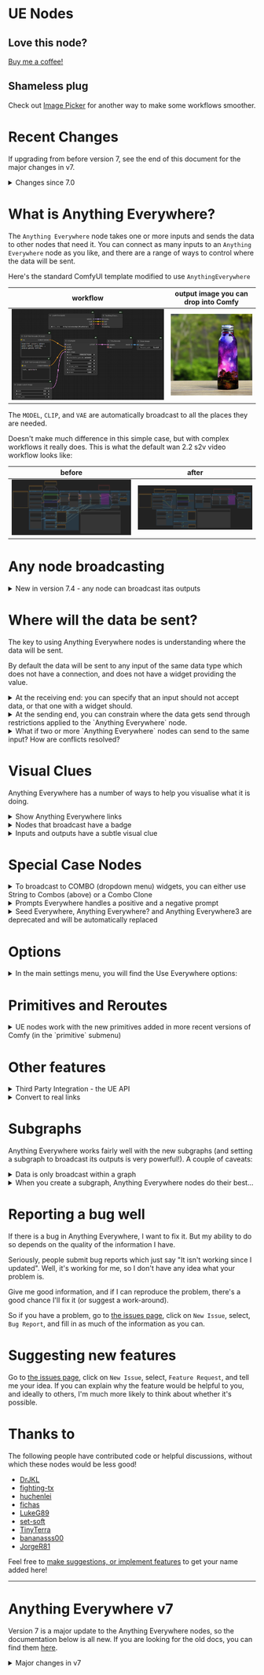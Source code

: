 # UE Nodes

## Love this node? 

[Buy me a coffee!](https://www.buymeacoffee.com/chrisgoringe)

## Shameless plug

Check out [Image Picker](https://github.com/chrisgoringe/cg-image-filter) for another way to make some workflows smoother.

# Recent Changes

If upgrading from before version 7, see the end of this document for the major changes in v7.

<details>
<summary>Changes since 7.0</summary>

## 7.5

- Added per-output granularity to any-node broadcasting

## 7.4

- Added broadcasting from [any node](#any-node-broadcasting)
- Added negative regex option

## 7.3

Bugfixes: 
[361](https://github.com/chrisgoringe/cg-use-everywhere/issues/361), 
[379](https://github.com/chrisgoringe/cg-use-everywhere/issues/379), 
[381](https://github.com/chrisgoringe/cg-use-everywhere/issues/381)

## 7.2.1 and 7.2.2

Bugfixes: 
[383](https://github.com/chrisgoringe/cg-use-everywhere/issues/383), 
[384](https://github.com/chrisgoringe/cg-use-everywhere/issues/384), 
[388](https://github.com/chrisgoringe/cg-use-everywhere/issues/388)

## 7.2

- Added support for [Combo inputs](#combo-clone) via the `Combo Clone` helper node
- Fixed a number of issues related to subgraphs
- Improved handling of disconnect
- Added new options for handling multiple inputs of same type
- Added internationalisation options

## 7.1

- Allowed individual inputs to block UE connections
- Added support for multiple inputs of the same type
- Fixed a number of minor subgraph issues
- Fixed a serious bug with UE on Safari [details](https://github.com/chrisgoringe/cg-use-everywhere/issues/359)

</details>

# What is Anything Everywhere?

The `Anything Everywhere` node takes one or more inputs and sends the data to other nodes that need it. 
You can connect as many inputs to an `Anything Everywhere` node as you like, and there are a range of ways
to control where the data will be sent.

Here's the standard ComfyUI template modified to use `AnythingEverywhere`

|workflow|output image you can drop into Comfy|
|-|-|
|![simple](docs/simple-example.png)|![simple](docs/simple-example-image.png)|

The `MODEL`, `CLIP`, and `VAE` are automatically broadcast to all the places they are needed.

Doesn't make much difference in this simple case, but with complex workflows it really does.
This is what the default wan 2.2 s2v video workflow looks like:

|before|after|
|-|-|
|![before](docs/before.png)|![after](docs/after.png)|

# Any node broadcasting

<details>
<summary>New in version 7.4 - any node can broadcast itas outputs</summary>

As of version `7.4`, any node can be set to broadcast with `Add UE broadcasting` in the right-click menu. I find this really helpful for subgraphs especially.

When broadcasting, the node acts like all its outputs were connected to a single UE node, so

|This...|...does the same as this|
|-|-|
|![with](docs/broadcaston.png)|![without](docs/broadcastoff.png)|

From `7.5`, the outputs that will broadcast can also be set (like inputs):

![output_set](docs/output_set.png)

</details>

# Where will the data be sent?

The key to using Anything Everywhere nodes is understanding where the data will be sent.

By default the data will be sent to any input of the same data type which does not have a connection, 
and does not have a widget providing the value.

<details>
<summary>
At the receiving end: you can specify that an input should not accept data, or that one with a widget should.
</summary>

In the `UE Connectable Inputs` menu (right-click on a node): 
the green bar indicates an input is connectable. The `Reject UE links` option can be used to make this node completely reject UE links, regardless of other settings.

![uec](docs/connectable.png)
</details>

<details>
<summary>
At the sending end, you can constrain where the data gets send through  restrictions applied to the `Anything Everywhere` node. 
</summary>

Restrictions can be accessed by double-clicking the body of the node, or through the right-click menu.

![restrictions](docs/restrictions.png)

The first three entries are [regex](https://regex101.com/) patterns. 
The node will only send data to another node if the regex matches the receiving node title, the name of the input, or the name of a group the receiving node is in, respectively. Check the 'invert' checkbox to invert the regex (send only to things which _don't_ match).

The Group and Colour restrictions will constrain the node to only send to nodes in (or not in) the same group, and of the same (or different) colour.

If you select multiple restrictions, all must be satisfied for the node to send.

If any restrictions are applied, the `Anything Everywhere` node gets a green circle in the top left hand corner, and a tooltip if you hover the mouse over it (as long as Show Links is not set to None).

`Repeated Types` determines behaviour when more than one input of the same type is connected to an `Anything Everywhere` node.
In this case an additional constraint is used to disambiguate which inputs match 
by comparing the name of the input slot on the `Anything Everywhere` node with 
either the name of the input slot on the target node, or the name of the target node.
The `match start` and `match end` options require that the input names match from the start (or end) for the full length of the shorter: 
so you can match `seed` to `seed` or `noise_seed` by naming the `Anything Everywhere` input `seed` and selecting `Match end of input names`.

You can rename input slots by right-clicking on the input dot - but you can't rename widget inputs - this is a limitation imposed by ComfyUI ([discussion](https://github.com/Comfy-Org/ComfyUI_frontend/issues/3654)). The work-around is to rename the target node (or use multiple `Anything Everywhere` nodes with other constraints, especially color matching).

`String to Combos` (default `no`) can be used to allow a `STRING` input to be sent to a `COMBO` widget. Since there may be a lot of combo widgets, this should be used with care - you will almost certainly want to use other restrictions (such as an `input regex`, or the `Repeated Types` constraint with multiple strings (eg `sampler_name` and `scheduler`)). *No validation takes place* to ensure that the string sent is one of the combo options!

You are probably better off using the `Combo Clone` [helper node](#special-case-nodes)

</details>

<details>
<summary>
What if two or more `Anything Everywhere` nodes can send to the same input? How are conflicts resolved?
</summary>

Each node has an automatically calculated priority - in general the more restrictive the node, the higher the priority.
You can see this prority in the restrictions dialog, and you can choose to replace the automatically calculated value if you wish.

If two more more `Anything Everywhere` nodes match the same input, the higher priority node is used. If there is a tie, _no connection is made_.
When there is a tie, if you right-click on the canvas you will find an option to show which nodes are the problem.

</details>

# Visual Clues

Anything Everywhere has a number of ways to help you visualise what it is doing.

<details>
<summary>Show Anything Everywhere links</summary>

If you want to see the UE links, you can turn them on and off by right-clicking on the canvas. For finer control, the main settings menu has options to show links when the mouse moves over the node at either end, or when one of those nodes is selected.

The links can be animated to distinguish them from normal links - this animation can take the form of moving dots, a pulsing glow, or both. This may impact performance in some cases - note that the pulse animation requires less processing than the moving dots. Control this in the main settings menu. 

Animation takes quite a lot of processing, so don't use it unless you really need to. By default the animations turn off when the workflow is running to minimise impact on CPU/GPU - you can change this in the settings too.
</details>

<details>
<summary>Nodes that broadcast have a badge</summary>

Any node that is capable of broadcasting data (a UE node, or another node to which broadcasting has been added) is marked with a circle in the top left hand corner.

If the circle is green, the node has no additional restrictions on where data will be sent; 
if it is red, it has one or more restrictions (which you can see by hovering your mouse over it, or by editing restrictions 
with the option on the right click menu, or by double clicking the node).

If the node is actually sending data, the circle (red or green) is bold; if the node is capable of sending but is not actually making
and connections, it is muted.

![redgreen](docs/redgreen.png)
</details>

<details>
<summary>Inputs and outputs have a subtle visual clue</summary>

The state of inputs is also represented visually: a black ring and a glow on the input dot indicates it is connectable. 
In the image below, `positive` has been set to not accept UE inputs, `steps` has been set to accept them, and `model` has a UE connection.

![uec](docs/connectable2.png)

If a widget is getting data from a UE connection, it is grayed out, like `steps` below:

![uec](docs/connectable3.png)

Similarly, if a node has had broadcasting added to it, the outputs that can broadcast are shown: 
here `merged` can broadcast, but isn't, `x` can broadcast and is, and `y` is set to not broadcast.

![outputs](docs/outputs.png)

</details>

# Special Case Nodes

<details>
<summary>To broadcast to COMBO (dropdown menu) widgets, you can either use String to Combos (above) or a Combo Clone</summary>

For each Combo type you want to use, add a Combo Clone node. Here we want to be able to broadcast `sampler_name` and `scheduler`.

![CC1](docs/ComboClone1.png)

Connect the `Combo Clone` output to a widget you want it to replicate. The `Combo Clone` copies the options from that widget, and the widget name.

![CC2](docs/ComboClone2.png)

Disconnect the `Combo Clone` and  connect it to an `Anything Everywhere` node. The name copying means you can connect multiple Combos to a single `Anything Everywhere` node.

![CC3](docs/ComboClone3.png)

It can now broadcast to any node with the same input type (but remember you will have to mark the Combo widget as UE Connectable, since widgets are not connectable by default). 

</details>

<details>
<summary>Prompts Everywhere handles a positive and a negative prompt</summary>


Prompt Everywhere has two inputs. They will be sent with regex matching rules designed to match `prompt` or `positive`, and `neg`, respectively.

The actual regexes used are `(_|\\b)pos(itive|_|\\b)|^prompt|正面` and `(_|\\b)neg(ative|_|\\b)|负面`

|strings|conditionings|
|-|-|
|![pe](docs/PE.png)|![pe](docs/conditioning.png)

</details>


<details>
<summary>Seed Everywhere, Anything Everywhere? and Anything Everywhere3 are deprecated and will be automatically replaced</summary>

The `Seed Everywhere` node will be replaced with a primitive int, set to broadcast, with an input regex restriction that matches the localised name of the `seed` input on the base `KSampler` node - `seed` or `随机种` being the most common.

The `Anything Everywhere?` node will be replaced with an `Anything Everywhere` node with restrictions.

The `Anything Everywhere3` node will be replaced with an `Anything Everywhere` node with multiple inputs and any appropriate restrictions.

These replacements should not break any workflows. If they do... sorry.

</details>


# Options

<details>
<summary>
In the main settings menu, you will find the Use Everywhere options:
</summary>

![options](docs/options.png)

The top set, `Graphics`, modify the visual appearance only. 

The bottom set, `Options`, modify behaviour:

- When connecting, use the output slot's name as the input name. When a new connection is made to a UE node, the default is to name the input with the type. Select this option to use the output name of the node the link is from.
- Block workflow validation. This prevents other nodes from complaining about the lack of connections, or creating them. If you turn this off, there may be unexpected consequences.
- Logging. Increase the logging level if you are asked to help debug.
- Connect to bypassed nodes. When off, Use Everywhere will not connect to a bypassed node, and will attempt to work out whether an input is connected when upstream nodes are bypassed. I recommend turning this on.

</details>

# Primitives and Reroutes

<details>
<summary>
UE nodes work with the new primitives added in more recent versions of Comfy (in the `primitive` submenu)
</summary>

![primitives](docs/primitives.png)

UE nodes do not work with the old-style `Primitive` nodes (which automatically determined what data type they needed to be),
nor do they work with reroute nodes.

In both cases that is dues to some issues that are deep within ComfyUI, related to the way that these nodes work out 
the data type they represent, which makes it next to impossible for UE to correctly intereact with them.

</details>

# Other features

<details>
<summary>
Third Party Integration - the UE API
</summary>

At the suggestion of [@fighting-tx](https://github.com/fighting-tx), 
I've added a method that third party nodes can use if they want to see the prompt as generated by UE. 
It's attached to the `app` object, so you can check if it is present and use it something like this:

```js
var prompt
if (app.ue_modified_prompt) {
  prompt = await app.ue_modified_prompt()
} else {
  prompt = await original_graphToPrompt.apply(app)
}
```

Other methods could be exposed if there is interest - raise an issue if you'd like to see something. 
</details>

<details>
<summary>
Convert to real links
</summary>

If you want to share a workflow without Anything Everywhere nodes being required, or to save an API version of a workflow, you can replace the virtual links created by Anything Everywhere nodes with real links (and remove the UE nodes).

This can be done for a single node by right-clicking on it and selecting `Convert to real links`, or for all UE nodes in a graph or subgraph by right-clicking the background and selecting `Convert all UEs to real links`.

</details>

# Subgraphs

Anything Everywhere works fairly well with the new subgraphs (and setting a subgraph to broadcast its outputs is very powerful!). 
A couple of caveats:

<details>
<summary>Data is only broadcast within a graph</summary>

Anything Everywhere will not make links from nodes in one graph into a different graph. So you cannot broadcast data into a subgraph, nor can you broadcast it out.

This is a deliberate design decision, reflecting the fundamental principle of subgraphs - that they are self contained. 
Data can only go in or out of a subgraph through its input and output panels. 
This sort of data isolation is a very good thing in terms of maintaining a workflow, and by working consistently with the expectated
behaviour of subgraphs it is far less like that future changes in the front end will break Anything Everywhere.

This is not open for discussion. There are plenty of better ways to achieve the same end.

An Anything Everywhere node in your main graph can send to the input of a subgraph node; 
you can also connect as Anything Everywhere node to one of the inputs inside a subgraph.

You can connect an output of the subgraph node to an Anything Everywhere node (or set the subgraph node to broadcast), 
and you can broadcast from within the subgraph to the output panel of the subgraph.

</details>

<details>

<summary>When you create a subgraph, Anything Everywhere nodes do their best...</summary>

There are three nodes involved in every UE link: 
- Source (the link sending the data), 
- Control (the UE node connected to the source), 
- Target (the node that is receiving the data as an input)

This is how those cases are treated:

|Support|Source|Control|Target||
|-|-|-|-|-|
|Yes|Graph|Graph|Graph|Nothing changes|
|Yes|Graph|Graph|Subgraph|The subgraph will have inputs for the data; in the subgraph the input panel is connected to the Target with a real link|
|No|Graph|Subgraph|Graph|Not supported|
|No*|Graph|Subgraph|Subgraph|Not supported|
|Yes|Subgraph|Graph|Graph|The subgraph will be connected to the Control|
|No|Subgraph|Graph|Subgraph|Not supported|
|Yes|Subgraph|Subgraph|Graph|The Source will be connected to the Control *and* the output panel in the subgraph, the output will be connected to the Target with a real link|
|Yes|Subgraph|Subgraph|Subgraph|All nodes will be connected in the subgraph as they were in the graph|

No* indicates a case that does not work, but might get implemented.

No indicates a case I'm unlikely ever to support

</details>

# Reporting a bug well

If there is a bug in Anything Everywhere, I want to fix it. 
But my ability to do so depends on the quality of the information I have.

Seriously, people submit bug reports which just say "It isn't working since I updated". 
Well, it's working for me, so I don't have any idea what your problem is.

Give me good information, and if I can reproduce the problem, there's a good chance I'll fix it (or suggest a work-around).

So if you have a problem, go to [the issues page](https://github.com/chrisgoringe/cg-use-everywhere/issues), 
click on `New Issue`, select, `Bug Report`, and fill in as much of the information as you can.

# Suggesting new features

Go to [the issues page](https://github.com/chrisgoringe/cg-use-everywhere/issues), 
click on `New Issue`, select, `Feature Request`, and tell me your idea. 
If you can explain why the feature would be helpful to you, and ideally to others, I'm 
much more likely to think about whether it's possible.

# Thanks to 

The following people have contributed code or helpful discussions, without which these nodes would be less good!

- [DrJKL](https://github.com/DrJKL)
- [fighting-tx](https://github.com/fighting-tx)
- [huchenlei](https://github.com/huchenlei)
- [fichas](https://github.com/fichas)
- [LukeG89](https://github.com/LukeG89)
- [set-soft](https://github.com/set-soft)
- [TinyTerra](https://github.com/TinyTerra)
- [bananasss00](https://github.com/bananasss00)
- [JorgeR81](https://github.com/JorgeR81)

Feel free to [make suggestions, or implement features](https://github.com/chrisgoringe/cg-use-everywhere/issues) to get your name added here!

---

# Anything Everywhere v7

Version 7 is a major update to the Anything Everywhere nodes, so the documentation below is all new. If you are looking for the old docs, you can find them [here](https://github.com/chrisgoringe/cg-use-everywhere/README-old).

<details>
<summary>Major changes in v7</summary>

If you used Anything Everywhere prior to v7, the major improvements are:

- The `Anything Everywhere3` and `Anything Everywhere?` nodes are deprecated, as their features are now part of the standard `Anything Everywhere` node.
- `Anything Everywhere` nodes now have dynamic inputs, so you can plug as many different things into them as you like.
- All the restrictions on what nodes data will be sent to are now in a restrictions editor, that can be accessed through the right click menu of the node, or by double-clicking the body of the node.
  - In the restrictions editor you can set title, input, and group regexes, color restrictions, group restrictions, and priority (for when two nodes both match)
  - The green circle is used to indicate that _any_ restrictions are in place; if you hover over a node with restrictions they will appear in a tooltip
- Subgraphs are supported (in the majority of cases). Yay subgraphs! Seriously, they are _so_ much better than group nodes.
  - There are lots of odd cases with subgraphs, so if you find a case not covered properly, please [raise an issue](https://github.com/chrisgoringe/cg-use-everywhere/issues)

There are a couple of features that have been removed:

- Group nodes are no longer supported, as they are deprecated in ComfyUI in favour of the new subgraphs, which are supported (in most configurations)
- The `Simple String` mechanism to provide an input to the regex of an `Anything Everywhere?` node is no longer supported
  - Other UI mechanisms to address this need are under consideration

## Upgrade considerations

Other than the limitations noted, old workflows _should_ load and work out of the box, 
with `Anything Everywhere3` and `Anything Everywhere?` nodes automatically converted to `Anything Everywhere` nodes with the appropriate restrictions applied.

However, there may be edge cases that don't work; if you have any problems, please [raise an issue](https://github.com/chrisgoringe/cg-use-everywhere/issues).

You will _not_ be able to use workflows saved using v7 with older versions of ComfyUI or older versions of UE.

**Group Nodes are no longer supported**

</details>